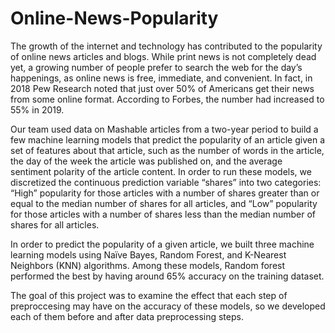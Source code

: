# Online-News-Popularity

The growth of the internet and technology has contributed to the popularity of online news articles and blogs. While print news is not completely dead yet, a growing number of people prefer to search the web for the day’s happenings, as online news is free, immediate, and convenient. In fact, in 2018 Pew Research noted that just over 50% of Americans get their news from some online format.  According to Forbes, the number had increased to 55% in 2019.

Our team used data on Mashable articles from a two-year period to build a few machine learning models that predict the popularity of an article given a set of features about that article, such as the number of words in the article, the day of the week the article was published on, and the average sentiment polarity of the article content. In order to run these models, we discretized the continuous prediction variable “shares” into two categories: “High” popularity for those articles with a number of shares greater than or equal to the median number of shares for all articles, and “Low” popularity for those articles with a number of shares less than the median number of shares for all articles.

In order to predict the popularity of a given article, we built three machine learning models using Naïve Bayes, Random Forest, and K-Nearest Neighbors (KNN) algorithms. Among these models, Random forest performed the best by having around 65% accuracy on the training dataset. 

The goal of this project was to examine the effect that each step of preproccesing may have on the accuracy of these models, so we developed each of them before and after data preprocessing steps.




